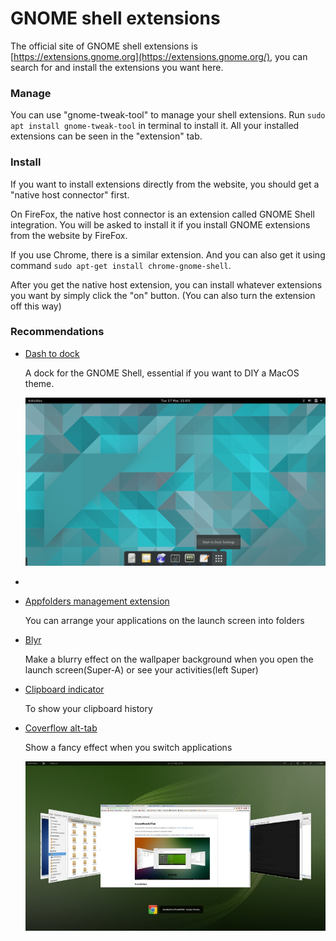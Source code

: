 # GNOME shell extensions

The official site of GNOME shell extensions is [https://extensions.gnome.org](https://extensions.gnome.org/), you can search for and install the extensions you want here.

### Manage

You can use "gnome-tweak-tool" to manage your shell extensions. Run ```sudo apt install gnome-tweak-tool``` in terminal to install it. All your installed extensions can be seen in the "extension" tab.

### Install

If you want to install extensions directly from the website, you should get a "native host connector" first.

On FireFox, the native host connector is an extension called GNOME Shell integration. You will be asked to install it if you install GNOME extensions from the website by FireFox.

If you use Chrome, there is a similar extension. And you can also get it using command ``sudo apt-get install chrome-gnome-shell``.

After you get the native host extension, you can install whatever extensions you want by simply click the "on" button. (You can also turn the extension off this way)

### Recommendations

- [Dash to dock](https://extensions.gnome.org/extension/307/dash-to-dock/)

  A dock for the GNOME Shell, essential if you want to DIY a MacOS theme.

  ![dock](dock.png)

















- 

- [Appfolders management extension](https://extensions.gnome.org/extension/1217/appfolders-manager/)

  You can arrange your applications on the launch screen into folders

- [Blyr](https://extensions.gnome.org/extension/1251/blyr/)

  Make a blurry effect on the wallpaper background when you open the launch screen(Super-A) or see your activities(left Super)

- [Clipboard indicator](https://extensions.gnome.org/extension/779/clipboard-indicator/)

  To show your clipboard history

- [Coverflow alt-tab](https://extensions.gnome.org/extension/97/coverflow-alt-tab/)

  Show a fancy effect when you switch applications

  ![coverflow](coverflow.png)

